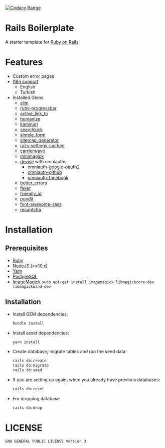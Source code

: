 [![Codacy Badge](https://app.codacy.com/project/badge/Grade/37165033253842d78006d961e892ec02)](https://www.codacy.com/gh/nejdetkadir/rails-boilerplate/dashboard?utm_source=github.com&amp;utm_medium=referral&amp;utm_content=nejdetkadir/rails-boilerplate&amp;utm_campaign=Badge_Grade)

# Rails Boilerplate
A starter template for [Ruby on Rails](https://rubyonrails.org/)

# Features
- Custom error pages
- [I18n support](https://guides.rubyonrails.org/i18n.html)
  - English
  - Turkish
- Installed Gems
  - [slim](https://github.com/slim-template/slim)
  - [ruby-progressbar](https://github.com/jfelchner/ruby-progressbar)
  - [active_link_to](https://github.com/comfy/active_link_to)
  - [humanize](https://github.com/radar/humanize)
  - [kaminari](https://github.com/kaminari/kaminari)
  - [searchkick](https://github.com/ankane/searchkick)
  - [simple_form](https://github.com/heartcombo/simple_form)
  - [sitemap_generator](https://github.com/kjvarga/sitemap_generator)
  - [rails-settings-cached](https://github.com/huacnlee/rails-settings-cached)
  - [carrierwave](https://github.com/carrierwaveuploader/carrierwave)
  - [minimagick](https://github.com/minimagick/minimagick)
  - [devise](https://github.com/heartcombo/devise) with omniauths
    - [omniauth-google-oauth2](https://github.com/zquestz/omniauth-google-oauth2)
    - [omniauth-github](https://github.com/omniauth/omniauth-github)
    - [omniauth-facebook](https://github.com/simi/omniauth-facebook)
  - [better_errors](https://github.com/BetterErrors/better_errors)
  - [faker](https://github.com/faker-ruby/faker)
  - [friendly_id](https://github.com/norman/friendly_id)
  - [pundit](https://github.com/varvet/pundit)
  - [font-awesome-sass](https://github.com/FortAwesome/font-awesome-sass)
  - [recaptcha](https://github.com/ambethia/recaptcha)

# Installation
## Prerequisites
- [Ruby](https://rvm.io/)
- [NodeJS (>=10.x)](https://nodejs.org/en/download/package-manager/#debian-and-ubuntu-based-linux-distributions)
- [Yarn](https://yarnpkg.com/lang/en/docs/install/#debian-stable)
- [PostgreSQL](https://www.postgresql.org/download/)
- [ImageMagick](https://imagemagick.org/) `sudo apt-get install imagemagick libmagickcore-dev libmagickwand-dev`

## Installation
- Install GEM dependencies:

  ```bash
  bundle install
  ```

- Install asset dependencies:

  ```bash
  yarn install
  ```

- Create database, migrate tables and run the seed data:

  ```bash
  rails db:create
  rails db:migrate
  rails db:seed
  ```

- If you are setting up again, when you already have previous databases:

  ```bash
  rails db:reset
  ```
- For dropping database
  ```bash
  rails db:drop
  ``` 

# LICENSE
```
GNU GENERAL PUBLIC LICENSE Version 3
```